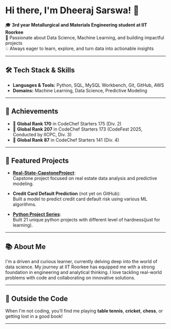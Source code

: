 # Hi there, I'm Dheeraj Sarswa! 👋

🎓 **3rd year Metallurgical and Materials Engineering student at IIT Roorkee**  
🚀 Passionate about Data Science, Machine Learning, and building impactful projects  
💡 Always eager to learn, explore, and turn data into actionable insights

---

## 🛠️ Tech Stack & Skills

- **Languages & Tools:** Python, SQL, MySQL Workbench, Git, GitHub, AWS
- **Domains:** Machine Learning, Data Science, Predictive Modeling

---

## 🌟 Achievements

- 🏅 **Global Rank 170** in CodeChef Starters 175 (Div. 2)
- 🏅 **Global Rank 207** in CodeChef Starters 173 (CodeFest 2025, Conducted by IICPC, Div. 3)
- 🏅 **Global Rank 87** in CodeChef Starters 141 (Div. 4)

---

## 📂 Featured Projects

- [**Real-State-CapstoneProject**](https://github.com/DheerajSarswa/Real-State-CapstoneProject):  
  Capstone project focused on real estate data analysis and predictive modeling.

- **Credit Card Default Prediction** (not yet on GitHub):  
  Built a model to predict credit card default risk using various ML algorithms.

- [**Python Project Series**](https://github.com/DheerajSarswa/Python-Project-Series):  
  Built 21 unique python projects with different level of hardness(just for learning).

---

## 📚 About Me

I'm a driven and curious learner, currently delving deep into the world of data science. My journey at IIT Roorkee has equipped me with a strong foundation in engineering and analytical thinking. I love tackling real-world problems with code and collaborating on innovative solutions.

---

## 🏓 Outside the Code

When I'm not coding, you’ll find me playing **table tennis**, **cricket**, **chess**, or getting lost in a good book!

---
